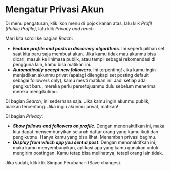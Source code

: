 # Mengatur Privasi Akun

Di menu pengaturan, klik ikon menu di pojok kanan atas, lalu klik *Profil (Public Profile)*, lalu klik *Privacy and reach*.

Mari kita scroll ke bagian *Reach*:
- ***Feature profile and posts in discovery algorithms***. Ini seperti pilihan set saat kita baru saja membuat akun. Jika kamu tidak mau akunmu bisa dicari, masuk ke linimasa publik, atau tampil sebagai rekomendasi di pengguna lain, kamu bisa matikan ini.
- ***Automatically accept new followers***. Ini terpenting! Jika kamu ingin menjadikan akunmu privat (apalagi dilengkapi set posting default sebagai followers only), kamu mesti matikan ini! Jadi setiap ada pengikut baru, mereka perlu persetujuanmu dulu sebelum menerima mereka mengikutimu.

Di bagian *Search*, ini sederhana saja. Jika kamu ingin akunmu publik, biarkan tercentang. Jika ingin akunmu privat, matikan!

Di bagian *Privacy*:
- ***Show follows and followers on profile***. Dengan menonaktifkan ini, maka kita dapat menyembunyikan seluruh daftar orang yang kamu ikuti dan pengikutmu. Hanya kamu yang bisa lihat. Menambah privasi bagimu.
- ***Display from which app you sent a post***. Dengan menonaktifkan ini, maka kamu menyembunyikan, aplikasi apa yang kamu gunakan untuk mengirim postingan. Kamu tetap bisa melihatnya, tetapi orang lain tidak.

Jika sudah, klik klik Simpan Perubahan (Save changes).